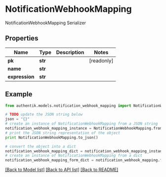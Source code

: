 # NotificationWebhookMapping

NotificationWebhookMapping Serializer

## Properties
Name | Type | Description | Notes
------------ | ------------- | ------------- | -------------
**pk** | **str** |  | [readonly] 
**name** | **str** |  | 
**expression** | **str** |  | 

## Example

```python
from authentik.models.notification_webhook_mapping import NotificationWebhookMapping

# TODO update the JSON string below
json = "{}"
# create an instance of NotificationWebhookMapping from a JSON string
notification_webhook_mapping_instance = NotificationWebhookMapping.from_json(json)
# print the JSON string representation of the object
print NotificationWebhookMapping.to_json()

# convert the object into a dict
notification_webhook_mapping_dict = notification_webhook_mapping_instance.to_dict()
# create an instance of NotificationWebhookMapping from a dict
notification_webhook_mapping_form_dict = notification_webhook_mapping.from_dict(notification_webhook_mapping_dict)
```
[[Back to Model list]](../README.md#documentation-for-models) [[Back to API list]](../README.md#documentation-for-api-endpoints) [[Back to README]](../README.md)


